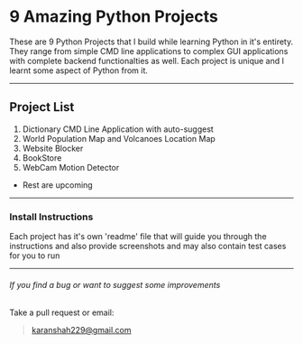 # 9 Amazing Python Projects

These are 9 Python Projects that I build while learning Python in it's entirety.
They range from simple CMD line applications to complex GUI applications with 
complete backend functionalties as well.
Each project is unique and I learnt some aspect of Python from it.

---

## Project List

1. Dictionary CMD Line Application with auto-suggest
2. World Population Map and Volcanoes Location Map
3. Website Blocker
4. BookStore
5. WebCam Motion Detector
- Rest are upcoming
---

### Install Instructions

Each project has it's own 'readme' file that will guide you through the instructions
and also provide screenshots and may also contain test cases for you to run

---

###### If you find a bug or want to suggest some improvements
Take a pull request or email:
> karanshah229@gmail.com
